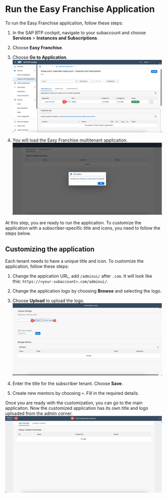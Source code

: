 # Run the Easy Franchise Application 

To run the Easy Franchise application, follow these steps:

1. In the SAP BTP cockpit, navigate to your subaccount and choose **Services** > **Instances and Subscriptions**.
2. Choose **Easy Franchise**.
3. Choose **Go to Application**.
   ![Go to app](./gotoApplication.png)
   
4. You will load the Easy Franchise multitenant application. 
   ![inital app](./initialapp.png)


At this step, you are ready to run the application. To customize the application with a subscriber-specific title and icons, you need to follow the steps below.

## Customizing the application
Each tenant needs to have a unique title and icon. To customize the application, follow these steps:

1. Change the appication URL, add `/adminui/` after `.com`. It will look like this: `https://<your-subaccount>.com/adminui/`.
2. Change the application logo by choosing **Browse** and selecting the logo.
3. Choose **Upload** to upload the logo.
   ![logo upload](./uploadlogo.png)
   
4. Enter the title for the subscriber tenant. Choose **Save**.
    
5. Create new mentors by choosing `+`. Fill in the required details. 

Once you are ready with the customization, you can go to the main applicaiton. Now the customized application has its own title and logo uploaded from the admin corner.
![Changed Logo](./changedlogo.png)
